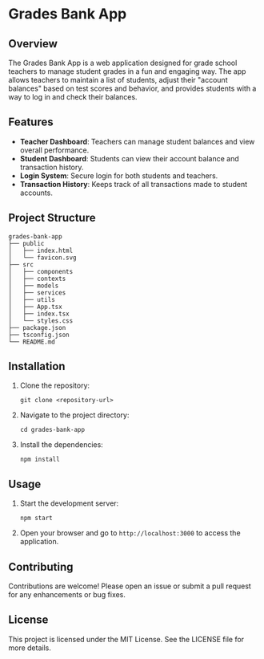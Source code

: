 # Grades Bank App

## Overview
The Grades Bank App is a web application designed for grade school teachers to manage student grades in a fun and engaging way. The app allows teachers to maintain a list of students, adjust their "account balances" based on test scores and behavior, and provides students with a way to log in and check their balances.

## Features
- **Teacher Dashboard**: Teachers can manage student balances and view overall performance.
- **Student Dashboard**: Students can view their account balance and transaction history.
- **Login System**: Secure login for both students and teachers.
- **Transaction History**: Keeps track of all transactions made to student accounts.

## Project Structure
```
grades-bank-app
├── public
│   ├── index.html
│   └── favicon.svg
├── src
│   ├── components
│   ├── contexts
│   ├── models
│   ├── services
│   ├── utils
│   ├── App.tsx
│   ├── index.tsx
│   └── styles.css
├── package.json
├── tsconfig.json
└── README.md
```

## Installation
1. Clone the repository:
   ```
   git clone <repository-url>
   ```
2. Navigate to the project directory:
   ```
   cd grades-bank-app
   ```
3. Install the dependencies:
   ```
   npm install
   ```

## Usage
1. Start the development server:
   ```
   npm start
   ```
2. Open your browser and go to `http://localhost:3000` to access the application.

## Contributing
Contributions are welcome! Please open an issue or submit a pull request for any enhancements or bug fixes.

## License
This project is licensed under the MIT License. See the LICENSE file for more details.
